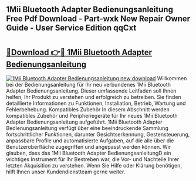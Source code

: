 ## 1Mii Bluetooth Adapter Bedienungsanleitung Free Pdf Download - Part-wxk New Repair Owner Guide - User Service Edition qqCxt

# <h2><a href="http://df5msq.blite.top/?on=1Mii+Bluetooth+Adapter+Bedienungsanleitung">🔗Download 👉🔴 1Mii Bluetooth Adapter Bedienungsanleitung</a></h2>

[![1Mii Bluetooth Adapter Bedienungsanleitung new download](https://i.imgur.com/lujVjoI.png)](http://df5msq.blite.top/?on=1Mii+Bluetooth+Adapter+Bedienungsanleitung)
Willkommen bei der Bedienungsanleitung für Ihr neu verbundenes 1Mii Bluetooth Adapter Bedienungsanleitung. Dieser umfassende Leitfaden soll Ihnen helfen, Ihr Produkt zu verstehen und erfolgreich zu betreiben. Sie finden detaillierte Informationen zu Funktionen, Installation, Betrieb, Wartung und Fehlerbehebung. Kompatibles Zubehör In diesem Abschnitt werden kompatibles Zubehör und Peripheriegeräte für Ihr neues 1Mii Bluetooth Adapter Bedienungsanleitung aufgeführt. 1Mii Bluetooth Adapter Bedienungsanleitung verfügt über eine beeindruckende Sammlung fortschrittlicher Funktionen, darunter Gesichtserkennung, Gestensteuerung, anpassbare Profile und automatisierte Aufgaben, auf die alle über die Benutzeroberfläche zugegriffen und angepasst werden können. Wir glauben, dass das 1Mii Bluetooth Adapter BedienungsanleitungD ein wichtiges Instrument für Ihr Bestreben war, die Vor- und Nachteile Ihrer letzten Akquisition zu verstehen. Wenn Sie Hilfe oder Klärung benötigen, hilft Ihnen unser Kundendienstteam gerne weiter.
